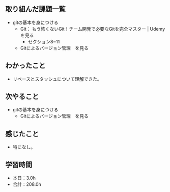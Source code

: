## 取り組んだ課題一覧
- gitの基本を身につける
  - Git： もう怖くないGit！チーム開発で必要なGitを完全マスター | 
Udemy　を見る
    - セクション8~11
  - Gitによるバージョン管理　を見る
## わかったこと
-  リベースとスタッシュについて理解できた。
## 次やること
- gitの基本を身につける
  - Gitによるバージョン管理　を見る
## 感じたこと
- 特になし。
## 学習時間
- 本日：3.0h
- 合計：208.0h